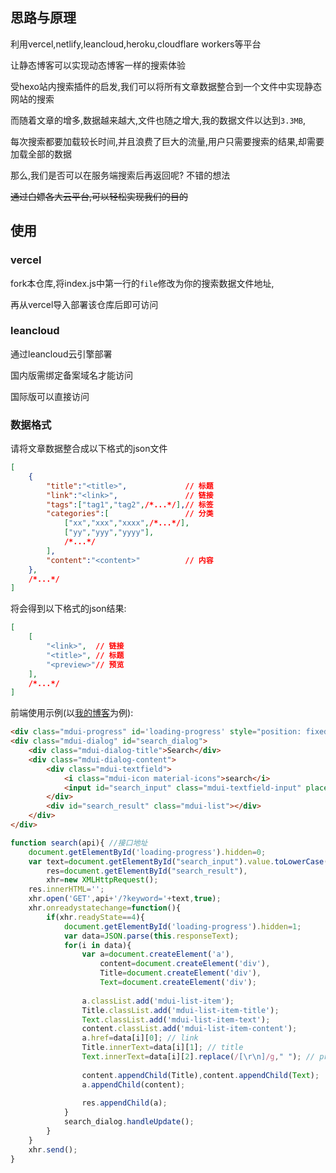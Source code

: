 ## 思路与原理

利用vercel,netlify,leancloud,heroku,cloudflare workers等平台

让静态博客可以实现动态博客一样的搜索体验

受hexo站内搜索插件的启发,我们可以将所有文章数据整合到一个文件中实现静态网站的搜索

而随着文章的增多,数据越来越大,文件也随之增大,我的数据文件以达到`3.3MB`,

每次搜索都要加载较长时间,并且浪费了巨大的流量,用户只需要搜索的结果,却需要加载全部的数据

那么,我们是否可以在服务端搜索后再返回呢? 不错的想法

~~通过白嫖各大云平台,可以轻松实现我们的目的~~

## 使用

### vercel

fork本仓库,将index.js中第一行的`file`修改为你的搜索数据文件地址,

再从vercel导入部署该仓库后即可访问

### leancloud

通过leancloud云引擎部署

国内版需绑定备案域名才能访问

国际版可以直接访问

### 数据格式

请将文章数据整合成以下格式的json文件

```json
[
    {
        "title":"<title>",             // 标题
        "link":"<link>",               // 链接
        "tags":["tag1","tag2",/*...*/],// 标签
        "categories":[                 // 分类
            ["xx","xxx","xxxx",/*...*/],
            ["yy","yyy","yyyy"],
            /*...*/
        ],
        "content":"<content>"          // 内容
    },
    /*...*/
]
```

将会得到以下格式的json结果:

```json
[
    [
        "<link>",  // 链接
        "<title>", // 标题
        "<preview>"// 预览
    ],
    /*...*/
]
```

前端使用示例(以[我的博客](https://blog.zcmimi.top)为例):

```html
<div class="mdui-progress" id='loading-progress' style="position: fixed;top:0;z-index: 999999;"><div class="mdui-progress-indeterminate"></div></div>
<div class="mdui-dialog" id="search_dialog">
    <div class="mdui-dialog-title">Search</div>
    <div class="mdui-dialog-content">
        <div class="mdui-textfield">
            <i class="mdui-icon material-icons">search</i>
            <input id="search_input" class="mdui-textfield-input" placeholder="搜索">
        </div>
        <div id="search_result" class="mdui-list"></div>
    </div>
</div>
```

```javascript
function search(api){ //接口地址
    document.getElementById('loading-progress').hidden=0;
    var text=document.getElementById("search_input").value.toLowerCase(),
        res=document.getElementById("search_result"),
        xhr=new XMLHttpRequest();
    res.innerHTML='';
    xhr.open('GET',api+'/?keyword='+text,true);
    xhr.onreadystatechange=function(){
        if(xhr.readyState==4){
            document.getElementById('loading-progress').hidden=1;
            var data=JSON.parse(this.responseText);
            for(i in data){
                var a=document.createElement('a'),
                    content=document.createElement('div'),
                    Title=document.createElement('div'),
                    Text=document.createElement('div');
                
                a.classList.add('mdui-list-item');
                Title.classList.add('mdui-list-item-title');
                Text.classList.add('mdui-list-item-text');
                content.classList.add('mdui-list-item-content');
                a.href=data[i][0]; // link
                Title.innerText=data[i][1]; // title
                Text.innerText=data[i][2].replace(/[\r\n]/g," "); // preview
                
                content.appendChild(Title),content.appendChild(Text);
                a.appendChild(content);
                
                res.appendChild(a);
            }
            search_dialog.handleUpdate();
        }
    }
    xhr.send();
}
```